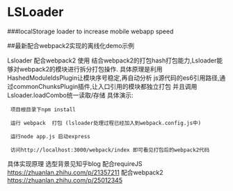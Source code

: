 # LSLoader
###localStorage loader to increase mobile webapp speed

##最新配合webpack2实现的离线化demo示例

 Lsloader 配合webpack2 使用
     结合webpack2的打包hash打包能力,Lsloader能够对webpack2的模块进行拆分打包操作.
     具体原理是利用HashedModuleIdsPlugin让模块序号稳定,再自动分析
     js源代码的es6引用路径,通过commonChunksPlugin插件,让入口引用的模块都独立打包
     并且调用Lsloader.loadCombo统一读取/存储
     具体演示:

     项目根目录下npm install

     运行 webpack  打包 (lsloader处理过程已经加入到webpack.config.js中)

     运行node app.js 启动express

     访问http://localhost:3000/webpack/index 即可看见打包后的webpack2代码


具体实现原理 选型背景见知乎blog
配合requireJS
https://zhuanlan.zhihu.com/p/21357211
配合webpack2
https://zhuanlan.zhihu.com/p/25012345



















